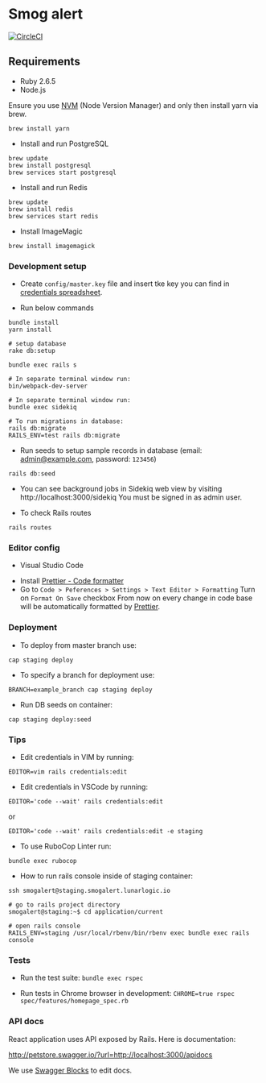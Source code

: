 # Smog alert

[![CircleCI](https://circleci.com/gh/LunarLogic/smog_alert.svg?style=svg&circle-token=cca65188e46e468ae17d54c96244c724b568a0cb)](https://circleci.com/gh/LunarLogic/smog_alert)

## Requirements

- Ruby 2.6.5
- Node.js

Ensure you use [NVM](https://github.com/nvm-sh/nvm) (Node Version Manager) and only then install yarn via brew.

```
brew install yarn
```

- Install and run PostgreSQL

```
brew update
brew install postgresql
brew services start postgresql
```

- Install and run Redis

```
brew update
brew install redis
brew services start redis
```

- Install ImageMagic

```
brew install imagemagick
```

### Development setup

- Create `config/master.key` file and insert tke key you can find in [credentials spreadsheet](https://docs.google.com/spreadsheets/d/1R73V6AilcW1EOpdyUY6PX7ZH6O1R9vVUI42WHqj2kMI/edit#gid=0).

- Run below commands

```
bundle install
yarn install

# setup database
rake db:setup

bundle exec rails s

# In separate terminal window run:
bin/webpack-dev-server

# In separate terminal window run:
bundle exec sidekiq

# To run migrations in database:
rails db:migrate
RAILS_ENV=test rails db:migrate
```

- Run seeds to setup sample records in database (email: admin@example.com, password: `123456`)

```
rails db:seed
```

- You can see background jobs in Sidekiq web view by visiting http://localhost:3000/sidekiq You must be signed in as admin user.

- To check Rails routes

```
rails routes
```

### Editor config

- Visual Studio Code

* Install [Prettier - Code formatter](https://marketplace.visualstudio.com/items?itemName=esbenp.prettier-vscode)
* Go to `Code > Peferences > Settings > Text Editor > Formatting`
  Turn on `Format On Save` checkbox
  From now on every change in code base will be automatically formatted by [Prettier](https://prettier.io/).

### Deployment

- To deploy from master branch use:

`cap staging deploy`

- To specify a branch for deployment use:

`BRANCH=example_branch cap staging deploy`

- Run DB seeds on container:

`cap staging deploy:seed`

### Tips

- Edit credentials in VIM by running:

`EDITOR=vim rails credentials:edit`

- Edit credentials in VSCode by running:

`EDITOR='code --wait' rails credentials:edit`

or

`EDITOR='code --wait' rails credentials:edit -e staging`

- To use RuboCop Linter run:

`bundle exec rubocop`

- How to run rails console inside of staging container:

```
ssh smogalert@staging.smogalert.lunarlogic.io

# go to rails project directory
smogalert@staging:~$ cd application/current

# open rails console
RAILS_ENV=staging /usr/local/rbenv/bin/rbenv exec bundle exec rails console
```

### Tests

- Run the test suite: `bundle exec rspec`

- Run tests in Chrome browser in development: `CHROME=true rspec spec/features/homepage_spec.rb`

### API docs

React application uses API exposed by Rails. Here is documentation:

http://petstore.swagger.io/?url=http://localhost:3000/apidocs

We use [Swagger Blocks](https://github.com/fotinakis/swagger-blocks) to edit docs.
